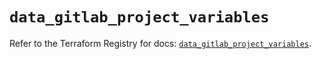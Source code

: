 # `data_gitlab_project_variables`

Refer to the Terraform Registry for docs: [`data_gitlab_project_variables`](https://registry.terraform.io/providers/gitlabhq/gitlab/16.8.1/docs/data-sources/project_variables).
